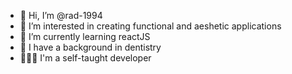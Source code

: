 - 👋 Hi, I’m @rad-1994
- 👀 I’m interested in creating functional and aeshetic applications
- 🌱 I’m currently learning reactJS
- 🦷 I have a background in dentistry
- 👩🏻‍💻 I'm a self-taught developer

